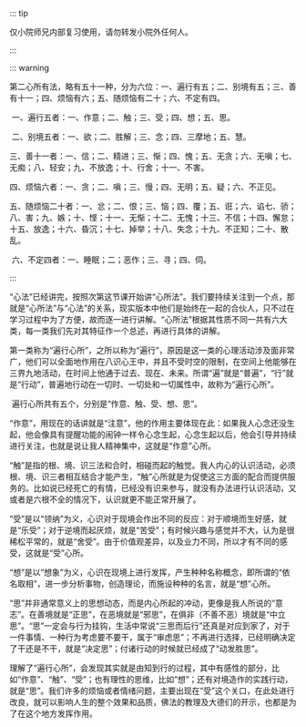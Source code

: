::: tip

仅小院师兄内部复习使用，请勿转发小院外任何人。

:::

::: warning

第二心所有法，略有五十一种，分为六位：一、遍行有五；二、别境有五；三、善有十一；四、烦恼有六；五、随烦恼有二十；六、不定有四。

​         一、遍行五者：一、作意；二、触；三、受；四、想；五、思。

​         二、别境五者：一、欲；二、胜解；三、念；四、三摩地；五、慧。

​         三、善十一者：一、信；二、精进；三、惭；四、愧；五、无贪；六、无嗔；七、无痴；八、轻安；九、不放逸；十、行舍；十一、不害。

​         四、烦恼六者：一、贪；二、嗔；三、慢；四、无明；五、疑；六、不正见。

​         五、随烦恼二十者：一、忿；二、恨；三、恼；四、覆；五、诳；六、谄七、骄；八、害；九、嫉；十、悭；十一、无惭；十二、无愧；十三、不信；十四、懈怠；十五、放逸；十六、昏沉；十七、掉举；十八、失念；十九、不正知；二十、散乱。

​         六、不定四者：一、睡眠；二；恶作；三、寻；四、伺。

:::

​        “心法”已经讲完，按照次第这节课开始讲“心所法”。我们要持续关注到一个点，那就是“心所法”与“心法”的关系，现实版本中他们是始终在一起的合伙人，只不过在学习过程中为了方便，故而逐一进行讲解。“心所法”根据其性质不同一共有六大类，每一类我们先对其特征作一个总述，再进行具体的讲解。

​         第一类称为“遍行心所”，之所以称为“遍行”，原因是这一类的心理活动涉及面非常广，他们可以全面地作用在八识心王中，并且不受时空的限制，在空间上他能够在三界九地活动，在时间上他通于过去、现在、未来。所谓“遍”就是“普遍”，“行”就是“行动”，普遍地行动在一切时、一切处和一切属性中，故称为“遍行心所”。

​         遍行心所共有五个，分别是“作意、触、受、想、思”。

​         “作意”，用现在的话讲就是“注意”，他的作用主要体现在此：如果我人心念还没生起，他会像具有提醒功能的闹钟一样令心念生起，心念生起以后，他会引导并持续进行关注，也就是说让我人精神集中，这就是“作意”心所。         

​         “触”是指的根、境、识三法和合时，相碰而起的触觉。我人内心的认识活动，必须根、境、识三者相互结合才能产生，“触”心所就是为促使这三方面的配合而提供服务的。比如说已经死亡的有情，已经没有识来参与，就没有办法进行认识活动，又或者是六根不全的情况下，认识就更不能正常开展了。

​         “受”是以“领纳”为义，心识对于现境会作出不同的反应：对于顺境而生好感，就是“乐受”；对于逆境而起厌烦，就是“苦受”；有时候兴趣与感觉并不大，认为是很稀松平常的，就是“舍受”。由于价值观差异，以及业力不同，所以才有不同的感受，这就是“受”心所。

​          “想”是以“想象”为义，心识在现境上进行发挥，产生种种名称概念，即所谓的“依名取相”，进一步分析事物，创造理论，而施设种种的名言，就是“想”心所。

​          “思”并非通常意义上的思想动态，而是内心所起的冲动，更像是我人所说的“意志”。在善境就是“正思”，在恶境就是“邪思”，在俱非（不善不恶）境就是“中立思”。“思”一定会与行为挂钩，生活中常说“三思而后行”还真是对应到家了，对于一件事情、一种行为考虑要不要干，属于“审虑思”；不再进行选择，已经明确决定了干还是不干，就是“决定思”；付诸行动的时候就已经成了“动发胜思”。

​         理解了“遍行心所”，会发现其实就是由知到行的过程，其中有感性的部分，比如“作意”、“触”、“受”；也有理性的思维，比如“想”；还有对境造作的实践行动，就是“思”。我们许多的烦恼或者情绪问题，主要出现在“受”这个关口，在此处进行改良，就可以影响人生的整个效果和品质，佛法的教理及大德们的开示，也都是为了在这个地方发挥作用。